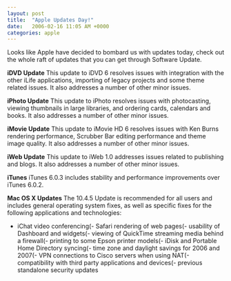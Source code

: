 ```yaml
---
layout: post
title:  "Apple Updates Day!"
date:   2006-02-16 11:05 AM +0000
categories: apple
---
```

Looks like Apple have decided to bombard us with updates today, check out the whole raft of updates that you can get through Software Update.

<strong>iDVD Update</strong>
This update to iDVD 6 resolves issues with integration with the other iLife applications, importing of legacy projects and some theme related issues. It also addresses a number of other minor issues.

<strong>iPhoto Update</strong>
This update to iPhoto resolves issues with photocasting, viewing thumbnails in large libraries, and ordering cards, calendars and books. It also addresses a number of other minor issues.

<strong>iMovie Update</strong>
This update to iMovie HD 6 resolves issues with Ken Burns rendering performance, Scrubber Bar editing performance and theme image quality. It also addresses a number of other minor issues.

<strong>iWeb Update</strong>
This update to iWeb 1.0 addresses issues related to publishing and blogs. It also addresses a number of other minor issues.

<strong>iTunes</strong>
iTunes 6.0.3 includes stability and performance improvements over iTunes 6.0.2.

<strong>Mac OS X Updates</strong>
The 10.4.5 Update is recommended for all users and includes general operating system fixes, as well as specific fixes for the following applications and technologies:
- iChat video conferencing(- Safari rendering of web pages(- usability of Dashboard and widgets(- viewing of QuickTime streaming media behind a firewall(- printing to some Epson printer models(- iDisk and Portable Home Directory syncing(- time zone and daylight savings for 2006 and 2007(- VPN connections to Cisco servers when using NAT(- compatibility with third party applications and devices(- previous standalone security updates